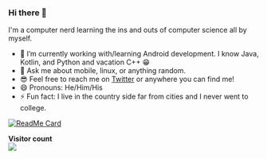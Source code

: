 ### Hi there 👋

I'm a computer nerd learning the ins and outs of computer science all by myself.

- 🔭 I’m currently working with/learning Android development. I know Java, Kotlin, and Python and vacation C++ 😁
- 💬 Ask me about mobile, linux, or anything random.
- 😎 Feel free to reach me on [Twitter](https://twitter.com/Naveen3Singh) or anywhere you can find me!
- 😄 Pronouns: He/Him/His
- ⚡ Fun fact: I live in the country side far from cities and I never went to college.

[![ReadMe Card](https://github-readme-stats.vercel.app/api?username=Naveen3Singh&show_icons=true&include_all_commits=true&hide_rank=true&bg_color=30,FF5F6D,ffb88c&title_color=fff&text_color=fff&icon_color=fff)](https://github.com/anuraghazra/github-readme-stats)

<p align="left"> 
  <b>Visitor count</b><br>
  <img src="https://profile-counter.glitch.me/Naveen3Singh/count.svg" />
</p>
